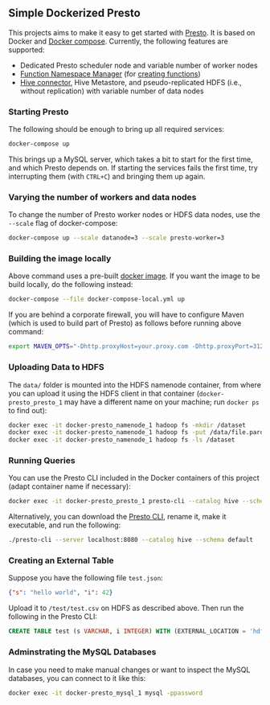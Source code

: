 ## Simple Dockerized Presto

This projects aims to make it easy to get started with [Presto](https://prestodb.io/). It is based on Docker and [Docker compose](https://docs.docker.com/compose/). Currently, the following features are supported:

* Dedicated Presto scheduler node and variable number of worker nodes
* [Function Namespace Manager](https://prestodb.io/docs/current/admin/function-namespace-managers.html) (for [creating functions](https://prestodb.io/docs/current/sql/create-function.html))
* [Hive connector](https://prestodb.io/docs/current/connector/hive.html), Hive Metastore, and pseudo-replicated HDFS (i.e., without replication) with variable number of data nodes

### Starting Presto

The following should be enough to bring up all required services:

```bash
docker-compose up
```

This brings up a MySQL server, which takes a bit to start for the first time, and which Presto depends on. If starting the services fails the first time, try interrupting them (with `CTRL+C`) and bringing them up again.

### Varying the number of workers and data nodes

To change the number of Presto worker nodes or HDFS data nodes, use the `--scale` flag of docker-compose:

```bash
docker-compose up --scale datanode=3 --scale presto-worker=3
```

### Building the image locally

Above command uses a pre-built [docker image](https://hub.docker.com/r/ingomuellernet/presto). If you want the image to be build locally, do the following instead:

```bash
docker-compose --file docker-compose-local.yml up
```

If you are behind a corporate firewall, you will have to configure Maven (which is used to build part of Presto) as follows before running above command:

```bash
export MAVEN_OPTS="-Dhttp.proxyHost=your.proxy.com -Dhttp.proxyPort=3128 -Dhttps.proxyHost=your.proxy.com -Dhttps.proxyPort=3128"
```

### Uploading Data to HDFS

The `data/` folder is mounted into the HDFS namenode container, from where you can upload it using the HDFS client in that container (`docker-presto_presto_1` may have a different name on your machine; run `docker ps` to find out):

```bash
docker exec -it docker-presto_namenode_1 hadoop fs -mkdir /dataset
docker exec -it docker-presto_namenode_1 hadoop fs -put /data/file.parquet /dataset/
docker exec -it docker-presto_namenode_1 hadoop fs -ls /dataset
```

### Running Queries

You can use the Presto CLI included in the Docker containers of this project (adapt container name if necessary):

```bash
docker exec -it docker-presto_presto_1 presto-cli --catalog hive --schema default
```

Alternatively, you can download the [Presto CLI](https://repo1.maven.org/maven2/com/facebook/presto/presto-cli/0.246/presto-cli-0.246-executable.jar), rename it, make it executable, and run the following:

```bash
./presto-cli --server localhost:8080 --catalog hive --schema default
```

### Creating an External Table

Suppose you have the following file `test.json`:

```json
{"s": "hello world", "i": 42}
```

Upload it to `/test/test.csv` on HDFS as described above. Then run the following in the Presto CLI:

```SQL
CREATE TABLE test (s VARCHAR, i INTEGER) WITH (EXTERNAL_LOCATION = 'hdfs://namenode/test/', FORMAT = 'JSON');
```

### Adminstrating the MySQL Databases

In case you need to make manual changes or want to inspect the MySQL databases, you can connect to it like this:

```bash
docker exec -it docker-presto_mysql_1 mysql -ppassword
```
